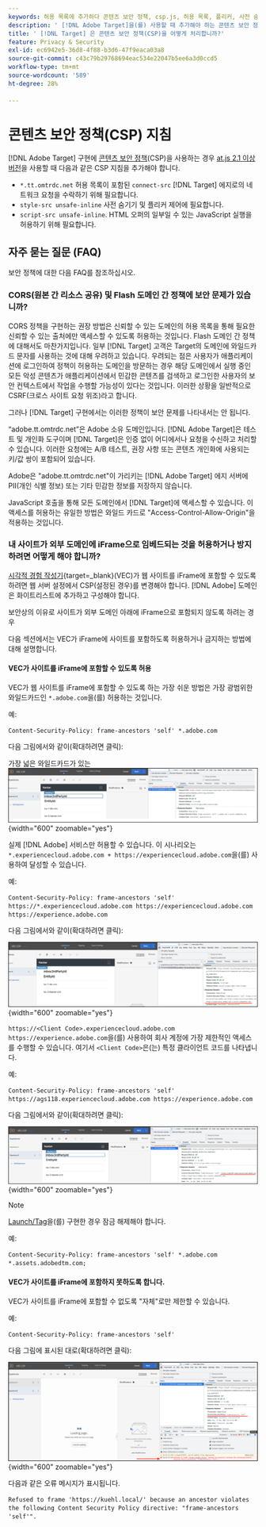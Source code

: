 ```yaml
---
keywords: 허용 목록에 추가하다 콘텐츠 보안 정책, csp.js, 허용 목록, 플리커, 사전 숨기기, 사전 숨기기, 콘텐츠 보안 정책, iFrame, iframe
description: ' [!DNL Adobe Target]을(를) 사용할 때 추가해야 하는 콘텐츠 보안 정책(CSP) 지침에 대해 알아봅니다.'
title: ' [!DNL Target] 은 콘텐츠 보안 정책(CSP)을 어떻게 처리합니까?'
feature: Privacy & Security
exl-id: ec6942e5-36d8-4f88-b3d6-47f9eaca03a8
source-git-commit: c43c79b29768694eac534e22047b5ee6a3d0ccd5
workflow-type: tm+mt
source-wordcount: '589'
ht-degree: 28%

---
```


# 콘텐츠 보안 정책(CSP) 지침

[!DNL Adobe Target] 구현에 [콘텐츠 보안 정책](https://ko.wikipedia.org/wiki/Content_Security_Policy)(CSP)을 사용하는 경우 [at.js 2.1 이상 버전](../../implement/client-side/atjs/target-atjs-versions.md)을 사용할 때 다음과 같은 CSP 지침을 추가해야 합니다.

* `*.tt.omtrdc.net` 허용 목록이 포함된 `connect-src` [!DNL Target] 에지로의 네트워크 요청을 수락하기 위해 필요합니다.
* `style-src unsafe-inline` 사전 숨기기 및 플리커 제어에 필요합니다.
* `script-src unsafe-inline`. HTML 오퍼의 일부일 수 있는 JavaScript 실행을 허용하기 위해 필요합니다.

## 자주 묻는 질문 (FAQ)

보안 정책에 대한 다음 FAQ를 참조하십시오.

### CORS(원본 간 리소스 공유) 및 Flash 도메인 간 정책에 보안 문제가 있습니까?

CORS 정책을 구현하는 권장 방법은 신뢰할 수 있는 도메인의 허용 목록을 통해 필요한 신뢰할 수 있는 출처에만 액세스할 수 있도록 허용하는 것입니다. Flash 도메인 간 정책에 대해서도 마찬가지입니다. 일부 [!DNL Target] 고객은 Target의 도메인에 와일드카드 문자를 사용하는 것에 대해 우려하고 있습니다. 우려되는 점은 사용자가 애플리케이션에 로그인하여 정책이 허용하는 도메인을 방문하는 경우 해당 도메인에서 실행 중인 모든 악성 콘텐츠가 애플리케이션에서 민감한 콘텐츠를 검색하고 로그인한 사용자의 보안 컨텍스트에서 작업을 수행할 가능성이 있다는 것입니다. 이러한 상황을 일반적으로 CSRF(크로스 사이트 요청 위조)라고 합니다.

그러나 [!DNL Target] 구현에서는 이러한 정책이 보안 문제를 나타내서는 안 됩니다.

“adobe.tt.omtrdc.net”은 Adobe 소유 도메인입니다. [!DNL Adobe Target]은 테스트 및 개인화 도구이며 [!DNL Target]은 인증 없이 어디에서나 요청을 수신하고 처리할 수 있습니다. 이러한 요청에는 A/B 테스트, 권장 사항 또는 콘텐츠 개인화에 사용되는 키/값 쌍이 포함되어 있습니다.

Adobe은 &quot;adobe.tt.omtrdc.net&quot;이 가리키는 [!DNL Adobe Target] 에지 서버에 PII(개인 식별 정보) 또는 기타 민감한 정보를 저장하지 않습니다.

JavaScript 호출을 통해 모든 도메인에서 [!DNL Target]에 액세스할 수 있습니다. 이 액세스를 허용하는 유일한 방법은 와일드 카드로 &quot;Access-Control-Allow-Origin&quot;을 적용하는 것입니다.

### 내 사이트가 외부 도메인에 iFrame으로 임베드되는 것을 허용하거나 방지하려면 어떻게 해야 합니까?

[시각적 경험 작성기](https://experienceleague.adobe.com/docs/target/using/experiences/vec/visual-experience-composer.html?lang=ko){target=_blank}(VEC)가 웹 사이트를 iFrame에 포함할 수 있도록 하려면 웹 서버 설정에서 CSP(설정된 경우)를 변경해야 합니다. [!DNL Adobe] 도메인은 화이트리스트에 추가하고 구성해야 합니다.

보안상의 이유로 사이트가 외부 도메인 아래에 iFrame으로 포함되지 않도록 하려는 경우

다음 섹션에서는 VEC가 iFrame에 사이트를 포함하도록 허용하거나 금지하는 방법에 대해 설명합니다.

#### VEC가 사이트를 iFrame에 포함할 수 있도록 허용

VEC가 웹 사이트를 iFrame에 포함할 수 있도록 하는 가장 쉬운 방법은 가장 광범위한 와일드카드인 `*.adobe.com`을(를) 허용하는 것입니다.

예:

`Content-Security-Policy: frame-ancestors 'self' *.adobe.com`

다음 그림에서와 같이(확대하려면 클릭):


가장 넓은 와일드카드가 있는 ![CSP](/help/dev/before-implement/privacy/assets/csp-adobe.png){width="600" zoomable="yes"}

실제 [!DNL Adobe] 서비스만 허용할 수 있습니다. 이 시나리오는 `*.experiencecloud.adobe.com + https://experiencecloud.adobe.com`을(를) 사용하여 달성할 수 있습니다.

예:

`Content-Security-Policy: frame-ancestors 'self' https://*.experiencecloud.adobe.com https://experiencecloud.adobe.com https://experience.adobe.com`

다음 그림에서와 같이(확대하려면 클릭):

![ExperienceCloud의 CSP 범위](/help/dev/before-implement/privacy/assets/csp-experiencecloud.png){width="600" zoomable="yes"}

`https://<Client Code>.experiencecloud.adobe.com https://experience.adobe.com`을(를) 사용하여 회사 계정에 가장 제한적인 액세스를 수행할 수 있습니다. 여기서 `<Client Code>`은(는) 특정 클라이언트 코드를 나타냅니다.

예:

`Content-Security-Policy: frame-ancestors 'self'  https://ags118.experiencecloud.adobe.com https://experience.adobe.com`

다음 그림에서와 같이(확대하려면 클릭):

![클라이언트 코드 범위가 지정된 CSP](/help/dev/before-implement/privacy/assets/csp-clientcode.png){width="600" zoomable="yes"}

>[!NOTE]
>
>[Launch/Tag](/help/dev/implement/client-side/atjs/how-to-deployatjs/implement-target-using-adobe-launch.md)을(를) 구현한 경우 잠금 해제해야 합니다.
>
>예:
>
> `Content-Security-Policy: frame-ancestors 'self' *.adobe.com *.assets.adobedtm.com;`

#### VEC가 사이트를 iFrame에 포함하지 못하도록 합니다.

VEC가 사이트를 iFrame에 포함할 수 없도록 &quot;자체&quot;로만 제한할 수 있습니다.

예:

`Content-Security-Policy: frame-ancestors 'self'`

다음 그림에 표시된 대로(확대하려면 클릭):

![CSP 오류](/help/dev/before-implement/privacy/assets/csp-error.png){width="600" zoomable="yes"}

다음과 같은 오류 메시지가 표시됩니다.

`Refused to frame 'https://kuehl.local/' because an ancestor violates the following Content Security Policy directive: "frame-ancestors 'self'".`

